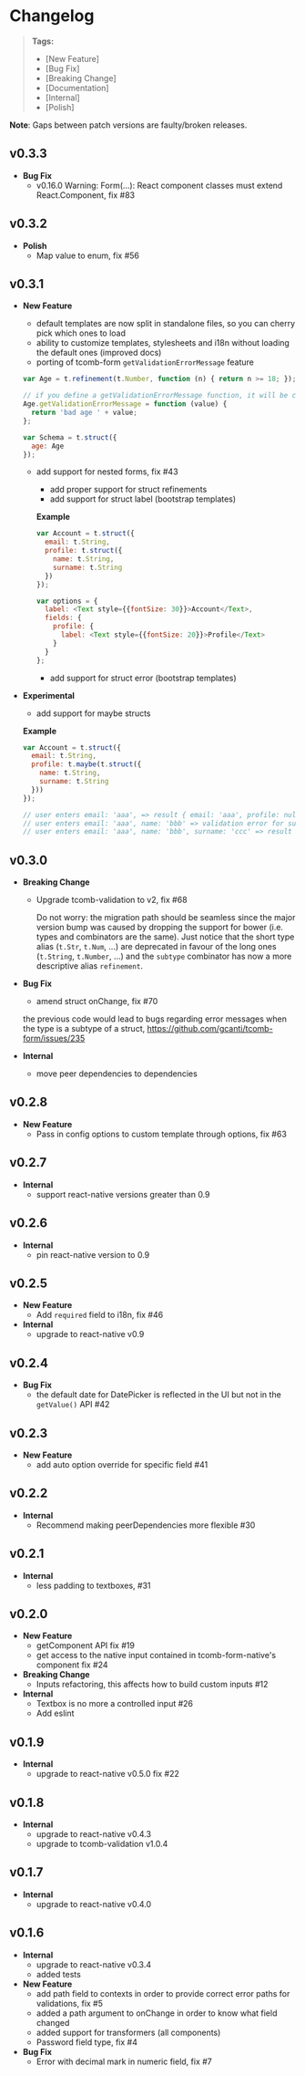 # Changelog

> **Tags:**
> - [New Feature]
> - [Bug Fix]
> - [Breaking Change]
> - [Documentation]
> - [Internal]
> - [Polish]

**Note**: Gaps between patch versions are faulty/broken releases.

## v0.3.3

- **Bug Fix**
    - v0.16.0 Warning: Form(...): React component classes must extend React.Component, fix #83

## v0.3.2

- **Polish**
    - Map value to enum, fix #56

## v0.3.1

- **New Feature**
    - default templates are now split in standalone files, so you can cherry pick which ones to load
    - ability to customize templates, stylesheets and i18n without loading the default ones (improved docs)
    - porting of tcomb-form `getValidationErrorMessage` feature

    ```js
    var Age = t.refinement(t.Number, function (n) { return n >= 18; });

    // if you define a getValidationErrorMessage function, it will be called on validation errors
    Age.getValidationErrorMessage = function (value) {
      return 'bad age ' + value;
    };

    var Schema = t.struct({
      age: Age
    });
    ```

    - add support for nested forms, fix #43
        - add proper support for struct refinements
        - add support for struct label (bootstrap templates)

        **Example**

        ```js
        var Account = t.struct({
          email: t.String,
          profile: t.struct({
            name: t.String,
            surname: t.String
          })
        });

        var options = {
          label: <Text style={{fontSize: 30}}>Account</Text>,
          fields: {
            profile: {
              label: <Text style={{fontSize: 20}}>Profile</Text>
            }
          }
        };
        ```

        - add support for struct error (bootstrap templates)
- **Experimental**
    - add support for maybe structs

    **Example**

    ```js
    var Account = t.struct({
      email: t.String,
      profile: t.maybe(t.struct({
        name: t.String,
        surname: t.String
      }))
    });

    // user enters email: 'aaa', => result { email: 'aaa', profile: null }
    // user enters email: 'aaa', name: 'bbb' => validation error for surname
    // user enters email: 'aaa', name: 'bbb', surname: 'ccc' => result { email: 'aaa', profile: { name: 'bbb', surname: 'ccc' } }
    ```

## v0.3.0

- **Breaking Change**
    - Upgrade tcomb-validation to v2, fix #68

      Do not worry: the migration path should be seamless since the major version bump was caused by dropping the support for bower (i.e. types and combinators are the same).
Just notice that the short type alias (`t.Str`, `t.Num`, ...) are deprecated in favour of the long ones (`t.String`, `t.Number`, ...) and the `subtype` combinator has now a more descriptive alias `refinement`.
- **Bug Fix**
    - amend struct onChange, fix #70

    the previous code would lead to bugs regarding error messages when the
    type is a subtype of a struct, https://github.com/gcanti/tcomb-form/issues/235
- **Internal**
    - move peer dependencies to dependencies

## v0.2.8

- **New Feature**
    - Pass in config options to custom template through options, fix #63

## v0.2.7

- **Internal**
    - support react-native versions greater than 0.9

## v0.2.6

- **Internal**
    - pin react-native version to 0.9

## v0.2.5

- **New Feature**
    + Add `required` field to i18n, fix #46
- **Internal**
    + upgrade to react-native v0.9

## v0.2.4

- **Bug Fix**
    + the default date for DatePicker is reflected in the UI but not in the `getValue()` API #42

## v0.2.3

- **New Feature**
    + add auto option override for specific field #41

## v0.2.2

- **Internal**
    + Recommend making peerDependencies more flexible #30

## v0.2.1

- **Internal**
    + less padding to textboxes, #31

## v0.2.0

- **New Feature**
    + getComponent API fix #19
    + get access to the native input contained in tcomb-form-native's component fix #24
- **Breaking Change**
    + Inputs refactoring, this affects how to build custom inputs #12
- **Internal**
    + Textbox is no more a controlled input #26
    + Add eslint

## v0.1.9

- **Internal**
    + upgrade to react-native v0.5.0 fix #22

## v0.1.8

- **Internal**
    - upgrade to react-native v0.4.3
    - upgrade to tcomb-validation v1.0.4

## v0.1.7

- **Internal**
    - upgrade to react-native v0.4.0

## v0.1.6

- **Internal**
    - upgrade to react-native v0.3.4
    - added tests
- **New Feature**
    - add path field to contexts in order to provide correct error paths for validations, fix #5
    - added a path argument to onChange in order to know what field changed
    - added support for transformers (all components)
    - Password field type, fix #4
- **Bug Fix**
    - Error with decimal mark in numeric field, fix #7
